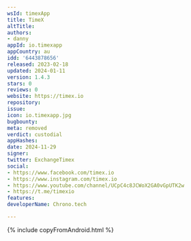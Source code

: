 ```yaml
---
wsId: timexApp
title: TimeX
altTitle: 
authors:
- danny
appId: io.timexapp
appCountry: au
idd: '6443878656'
released: 2023-02-18
updated: 2024-01-11
version: 1.4.3
stars: 0
reviews: 0
website: https://timex.io
repository: 
issue: 
icon: io.timexapp.jpg
bugbounty: 
meta: removed
verdict: custodial
appHashes: 
date: 2024-11-29
signer: 
twitter: ExchangeTimex
social:
- https://www.facebook.com/timex.io
- https://www.instagram.com/timex.io
- https://www.youtube.com/channel/UCpC4c8JCWoX2GA0vGpUTK2w
- https://t.me/timexio
features: 
developerName: Chrono.tech

---
```


{% include copyFromAndroid.html %}
